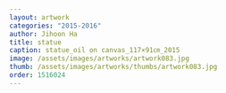 ```yaml
---
layout: artwork 
categories: "2015-2016"
author: Jihoon Ha 
title: statue 
caption: statue_oil on canvas_117×91㎝_2015 
image: /assets/images/artworks/artwork083.jpg 
thumb: /assets/images/artworks/thumbs/artwork083.jpg 
order: 1516024 
---
```

